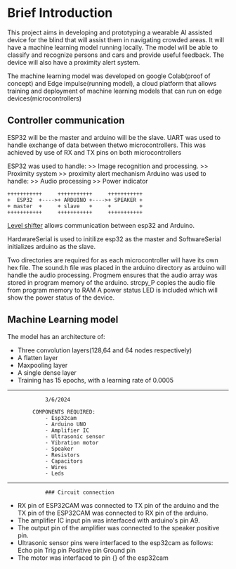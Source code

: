 # Brief Introduction

This project aims in developing and prototyping a  wearable AI assisted device for the blind that will assist them in navigating crowded areas. It will have a machine learning model running locally. The model will be able to classify and recognize persons and cars and provide useful feedback. The device will also have a proximity alert system.

The machine learning model was developed on google Colab(proof of concept) and  Edge impulse(running model), a cloud platform that allows training and deployment of machine learning models that can run on edge devices(microcontrollers)

## Controller communication

ESP32 will be the master and arduino will be the slave.
UART was used to handle exchange of data between thetwo microcontrollers. This was achieved by use of RX and TX pins on both microcontrollers

ESP32 was used to handle:
                >> Image recognition and processing.
                >> Proximity system
                >> proximity alert mechanism
Arduino was used to handle:
                >> Audio processing
                >> Power indicator


    +++++++++++     +++++++++++     +++++++++++
    +  ESP32  +---->+ ARDUINO +---->+ SPEAKER +
    + master  +     + slave   +     +         +
    +++++++++++     +++++++++++     +++++++++++

[Level shifter](https://electronics.stackexchange.com/questions/81580/step-up-3-3v-to-5v-for-digital-i-o) allows communication between esp32 and Arduino.

HardwareSerial is used to initilize esp32 as the master and SoftwareSerial initializes arduino as the slave.

Two directories are required for as each microcontroller will have its own hex file. 
The sound.h file was placed in the arduino directory as arduino will handle the audio processing.
Progmem ensures that the audio array was stored in program memory of the arduino.
strcpy_P copies the audio file from program memory to RAM
A power status LED is included which will show the power status of the device.

## Machine Learning model

The model has an architecture of:
- Three convolution layers(128,64 and 64 nodes respectively)
- A flatten layer
- Maxpooling layer
- A single dense layer
- Training has 15 epochs, with a learning rate of 0.0005

---

                3/6/2024

            COMPONENTS REQUIRED:
                - Esp32cam
                - Arduino UNO
                - Amplifier IC
                - Ultrasonic sensor
                - Vibration motor
                - Speaker
                - Resistors
                - Capacitors
                - Wires
                - Leds

---

                ### Circuit connection

- RX pin of ESP32CAM was connected to TX pin of the arduino and the TX pin of the ESP32CAM was connected to RX pin of the arduino.
- The amplifier IC input pin was interfaced with arduino's pin A9. 
- The output pin of the amplifier was connected to the speaker positive pin. 
- Ultrasonic sensor pins were interfaced to the esp32cam as follows:
        Echo pin 
        Trig pin 
        Positive pin 
        Ground pin  
- The motor was interfaced to pin {} of the esp32cam

                

